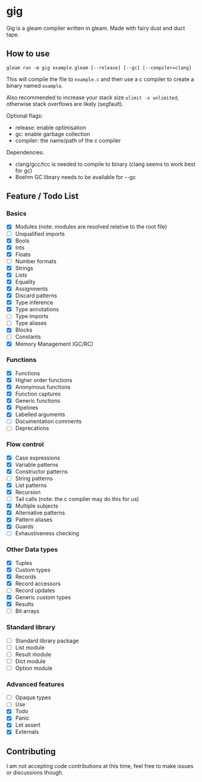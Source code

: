# gig

Gig is a gleam compiler written in gleam. Made with fairy dust and duct tape.

## How to use

`gleam run -m gig example.gleam [--release] [--gc] [--compiler=clang]`

This will compile the file to `example.c` and then use a c compiler to create a binary named `example`.

Also recommended to increase your stack size `ulimit -s unlimited`, otherwise stack overflows are likely (segfault).

Optional flags:
- release: enable optimisation
- gc: enable garbage collection
- compiler: the name/path of the c compiler

Dependencies:
- clang/gcc/tcc is needed to compile to binary (clang seems to work best for gc)
- Boehm GC library needs to be available for --gc

## Feature / Todo List

### Basics

- [x] Modules (note: modules are resolved relative to the root file)
- [ ] Unqualified imports
- [x] Bools
- [x] Ints
- [x] Floats
- [ ] Number formats
- [x] Strings
- [x] Lists
- [x] Equality
- [x] Assignments
- [x] Discard patterns
- [x] Type inference
- [x] Type annotations
- [ ] Type imports
- [ ] Type aliases
- [x] Blocks
- [ ] Constants
- [x] Memory Management (GC/RC)

### Functions

- [x] Functions
- [x] Higher order functions
- [x] Anonymous functions
- [x] Function captures
- [x] Generic functions
- [x] Pipelines
- [x] Labelled arguments
- [ ] Documentation comments
- [ ] Deprecations

### Flow control

- [x] Case expressions
- [x] Variable patterns
- [x] Constructor patterns
- [ ] String patterns
- [x] List patterns
- [x] Recursion
- [ ] Tail calls (note: the c compiler may do this for us)
- [x] Multiple subjects
- [x] Alternative patterns
- [x] Pattern aliases
- [x] Guards
- [ ] Exhaustiveness checking

### Other Data types

- [x] Tuples
- [x] Custom types
- [x] Records
- [x] Record accessors
- [ ] Record updates
- [x] Generic custom types
- [x] Results
- [ ] Bit arrays

### Standard library

- [ ] Standard library package
- [ ] List module
- [ ] Result module
- [ ] Dict module
- [ ] Option module

### Advanced features

- [ ] Opaque types
- [ ] Use
- [x] Todo
- [x] Panic
- [x] Let assert
- [x] Externals

## Contributing

I am not accepting code contributions at this time, feel free to make issues or discussions though.
